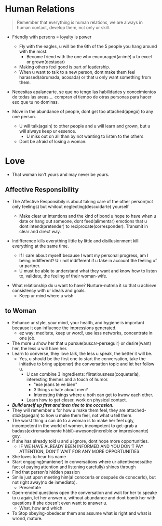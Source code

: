 #  Human Relations

> Remember that everything is human relations, we are always in human contact, develop them, not only ur skill.

- Friendly with persons = loyalty is power 
	- Fly with the eagles, u will be the 6th of the 5 people you hang around with the most. 
		- Become friend with the one who encouraged(animé) u to excel or grown(destacar)
	- Making others feel good is part of leadership.
	- When u want to talk to a new person, dont make them feel harassed(abrumada, acosada) or that u only want something from them.

- Necesitas apalancarte, se que no tengo las habilidades y conocimientos de todas las areas.... compran el tiempo de otras personas para hacer eso que tu no dominas.

- Move in the  abundance of people, dont get too attached(apego) to any one person.
	- U will talk(again) to other people and u will learn and grown, but u will always keep ur essence.
		- U miss out on all than by not wanting to listen to the others.
	- Dont be afraid of losing a woman.

# Love

- That woman isn't yours and may never be yours.

## Affective Responsibility

- The Affective Responsibily is about taking care of the other person(not only feelings) but whitout neglecting(descuidarte) yourself
	- Make clear ur intentions and the kind of bond  u hope to have when u date or hang out someone, dont feed(alimentar) emotions that u dont intend(pretender) to reciprocate(corresponder). Transmit in clear and direct way.

- Indifference kills everything little by little and disillusionment kill everything at the same time.
	- If I care about myself because I want my personal progress, am I being indifferent? U r not indifferent if u take in account the feeling of ur partner.
	- U must be able to understand what they want and know how to listen to, validate, the feeling of their woman-wife.

* What relationship do u want to have? Nurture-nutrela it so that u achieve consistency with ur ideals and goals.
	- Keep ur mind where u wish

## to Woman

* Enhance ur style, your mind, your health, and hygiene is important because it can influence the impressions generated.
	- ez way: meditate, keep ur word!, use less networks, concentrate in one job.
* The more u show her that u pursue(buscar-perseguir) or desire(want) her, the less u will have her.
* Learn to converse, they love talk, the less u speak, the better it will be.
	- Yes, u should be the first one to start the conversation, take the initiative to bring up(poner) the conversation topic and let her follow u.
		- U can combine 3 ingredients: flirtatiousness(coquetería), interesting themes and a touch of humor.
			- "ese jeans te ve bien"
			- 3 things u hate about men?
			- Interesting things where u both can get to kwow each other.
		- Learn how to get closer, work on physical contact.
* ***Build urself up first and then rise to the occasion.***
* They will remember u for how u make them feel, they are attached-stick(apegan) to how u make them feel, not what u tell them.
* The worst thing u can do to a woman is to make her feel ugly, incompetent in the world of women, incompetent to get-grab a badass(extremadamente hábil)-awesone(increible or impresionante) guy.
* If she has already told u and u ignore, dont hope more opportunities.
	-  IF WE HAVE ALREADY BEEN INFORMED AND YOU DON'T PAY ATTENTION, DON'T WAIT FOR ANY MORE OPPORTUNITIES
* She loves to hear his name
* Start engaging(mantener) in conversations where ur attentiveness(the fact of paying attention and listening carefully) shines through
* Find that person's hidden passion
* Smile just upon meeting him(al conocerla or después de conocerlo), but not right away(no de inmediato). 
	- Presentate
* Open-ended questions open the conversation and wait for her to speake to u again, let her answer u, without abundance and dont bomb her with questions if she doesn't even want to answer u.
	- What, how and which.
* To Stop obeying-obedecer them ans assume what is right and what is wrond, mature.